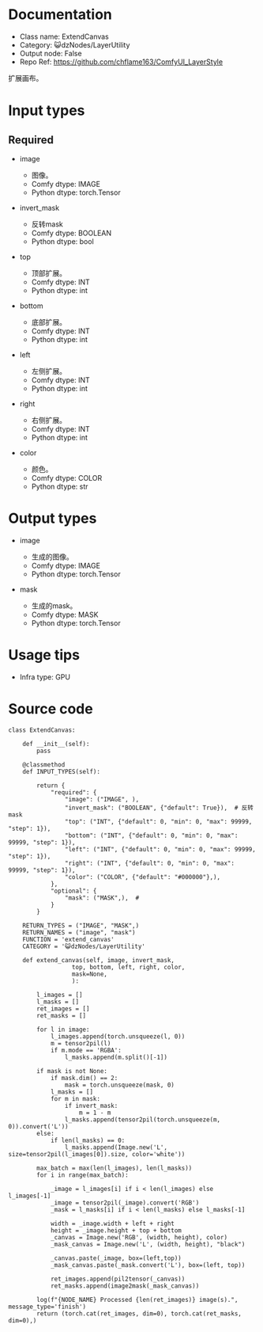 # Documentation
- Class name: ExtendCanvas
- Category: 😺dzNodes/LayerUtility
- Output node: False
- Repo Ref: https://github.com/chflame163/ComfyUI_LayerStyle

扩展画布。

# Input types
## Required

- image
    - 图像。
    - Comfy dtype: IMAGE
    - Python dtype: torch.Tensor

- invert_mask
    - 反转mask
    - Comfy dtype: BOOLEAN
    - Python dtype: bool

- top
    - 顶部扩展。
    - Comfy dtype: INT
    - Python dtype: int

- bottom
    - 底部扩展。
    - Comfy dtype: INT
    - Python dtype: int

- left
    - 左侧扩展。
    - Comfy dtype: INT
    - Python dtype: int

- right
    - 右侧扩展。
    - Comfy dtype: INT
    - Python dtype: int

- color
    - 颜色。
    - Comfy dtype: COLOR
    - Python dtype: str


# Output types

- image
    - 生成的图像。
    - Comfy dtype: IMAGE
    - Python dtype: torch.Tensor

- mask
    - 生成的mask。
    - Comfy dtype: MASK
    - Python dtype: torch.Tensor

# Usage tips
- Infra type: GPU

# Source code
```
class ExtendCanvas:

    def __init__(self):
        pass

    @classmethod
    def INPUT_TYPES(self):

        return {
            "required": {
                "image": ("IMAGE", ),
                "invert_mask": ("BOOLEAN", {"default": True}),  # 反转mask
                "top": ("INT", {"default": 0, "min": 0, "max": 99999, "step": 1}),
                "bottom": ("INT", {"default": 0, "min": 0, "max": 99999, "step": 1}),
                "left": ("INT", {"default": 0, "min": 0, "max": 99999, "step": 1}),
                "right": ("INT", {"default": 0, "min": 0, "max": 99999, "step": 1}),
                "color": ("COLOR", {"default": "#000000"},),
            },
            "optional": {
                "mask": ("MASK",),  #
            }
        }

    RETURN_TYPES = ("IMAGE", "MASK",)
    RETURN_NAMES = ("image", "mask")
    FUNCTION = 'extend_canvas'
    CATEGORY = '😺dzNodes/LayerUtility'

    def extend_canvas(self, image, invert_mask,
                  top, bottom, left, right, color,
                  mask=None,
                  ):

        l_images = []
        l_masks = []
        ret_images = []
        ret_masks = []

        for l in image:
            l_images.append(torch.unsqueeze(l, 0))
            m = tensor2pil(l)
            if m.mode == 'RGBA':
                l_masks.append(m.split()[-1])

        if mask is not None:
            if mask.dim() == 2:
                mask = torch.unsqueeze(mask, 0)
            l_masks = []
            for m in mask:
                if invert_mask:
                    m = 1 - m
                l_masks.append(tensor2pil(torch.unsqueeze(m, 0)).convert('L'))
        else:
            if len(l_masks) == 0:
                l_masks.append(Image.new('L', size=tensor2pil(l_images[0]).size, color='white'))

        max_batch = max(len(l_images), len(l_masks))
        for i in range(max_batch):

            _image = l_images[i] if i < len(l_images) else l_images[-1]
            _image = tensor2pil(_image).convert('RGB')
            _mask = l_masks[i] if i < len(l_masks) else l_masks[-1]

            width = _image.width + left + right
            height = _image.height + top + bottom
            _canvas = Image.new('RGB', (width, height), color)
            _mask_canvas = Image.new('L', (width, height), "black")

            _canvas.paste(_image, box=(left,top))
            _mask_canvas.paste(_mask.convert('L'), box=(left, top))

            ret_images.append(pil2tensor(_canvas))
            ret_masks.append(image2mask(_mask_canvas))

        log(f"{NODE_NAME} Processed {len(ret_images)} image(s).", message_type='finish')
        return (torch.cat(ret_images, dim=0), torch.cat(ret_masks, dim=0),)
```